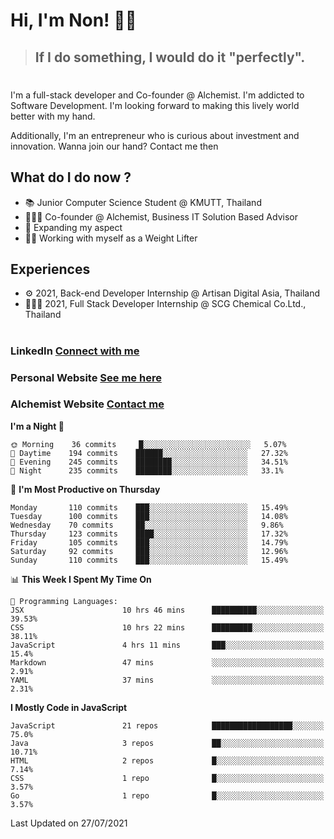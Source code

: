 # Hi, I'm Non! 🖐🏻

> ## If I do something, I would do it "perfectly".

#

I'm a full-stack developer and Co-founder @ Alchemist. I'm addicted to Software Development. I'm looking forward to making this lively world better with my hand.

Additionally, I'm an entrepreneur who is curious about investment and innovation. Wanna join our hand? Contact me then

## What do I do now ?

- 📚 Junior Computer Science Student @ KMUTT, Thailand
- 🧑🏻‍💻 Co-founder @ Alchemist, Business IT Solution Based Advisor
- 🌈 Expanding my aspect
- 🏋🏻 Working with myself as a Weight Lifter

## Experiences

- ⚙️ 2021, Back-end Developer Internship @ Artisan Digital Asia, Thailand
- 🧑🏻‍💻 2021, Full Stack Developer Internship @ SCG Chemical Co.Ltd., Thailand

#

### LinkedIn [Connect with me](https://www.linkedin.com/in/non-nontra/)

### Personal Website [See me here](https://nonnontra.com/)

### Alchemist Website [Contact me](https://alchemist-softwarehouse.co/)

<!--START_SECTION:waka-->
**I'm a Night 🦉** 

```text
🌞 Morning    36 commits     █░░░░░░░░░░░░░░░░░░░░░░░░   5.07% 
🌆 Daytime    194 commits    ██████░░░░░░░░░░░░░░░░░░░   27.32% 
🌃 Evening    245 commits    ████████░░░░░░░░░░░░░░░░░   34.51% 
🌙 Night      235 commits    ████████░░░░░░░░░░░░░░░░░   33.1%

```
📅 **I'm Most Productive on Thursday** 

```text
Monday       110 commits    ███░░░░░░░░░░░░░░░░░░░░░░   15.49% 
Tuesday      100 commits    ███░░░░░░░░░░░░░░░░░░░░░░   14.08% 
Wednesday    70 commits     ██░░░░░░░░░░░░░░░░░░░░░░░   9.86% 
Thursday     123 commits    ████░░░░░░░░░░░░░░░░░░░░░   17.32% 
Friday       105 commits    ███░░░░░░░░░░░░░░░░░░░░░░   14.79% 
Saturday     92 commits     ███░░░░░░░░░░░░░░░░░░░░░░   12.96% 
Sunday       110 commits    ███░░░░░░░░░░░░░░░░░░░░░░   15.49%

```


📊 **This Week I Spent My Time On** 

```text
💬 Programming Languages: 
JSX                      10 hrs 46 mins      ██████████░░░░░░░░░░░░░░░   39.53% 
CSS                      10 hrs 22 mins      █████████░░░░░░░░░░░░░░░░   38.11% 
JavaScript               4 hrs 11 mins       ███░░░░░░░░░░░░░░░░░░░░░░   15.4% 
Markdown                 47 mins             ░░░░░░░░░░░░░░░░░░░░░░░░░   2.91% 
YAML                     37 mins             ░░░░░░░░░░░░░░░░░░░░░░░░░   2.31%

```

**I Mostly Code in JavaScript** 

```text
JavaScript               21 repos            ██████████████████░░░░░░░   75.0% 
Java                     3 repos             ██░░░░░░░░░░░░░░░░░░░░░░░   10.71% 
HTML                     2 repos             █░░░░░░░░░░░░░░░░░░░░░░░░   7.14% 
CSS                      1 repo              █░░░░░░░░░░░░░░░░░░░░░░░░   3.57% 
Go                       1 repo              █░░░░░░░░░░░░░░░░░░░░░░░░   3.57%

```



 Last Updated on 27/07/2021
<!--END_SECTION:waka-->
